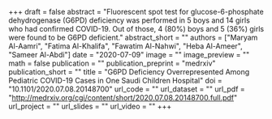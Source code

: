 +++
draft = false
abstract = "Fluorescent spot test for glucose-6-phosphate dehydrogenase (G6PD) deficiency was performed in 5 boys and 14 girls who had confirmed COVID-19. Out of those, 4 (80%) boys and 5 (36%) girls were found to be G6PD deficient."
abstract_short = ""
authors = ["Maryam Al-Aamri", "Fatima Al-Khalifa", "Fawatim Al-Nahwi", "Heba Al-Ameer", "Sameer Al-Abdi"]
date = "2020-07-09"
image = ""
image_preview = ""
math = false
publication = ""
publication_preprint = "medrxiv"
publication_short = ""
title = "G6PD Deficiency Overrepresented Among Pediatric COVID-19 Cases in One Saudi Children Hospital"
doi = "10.1101/2020.07.08.20148700"
url_code = ""
url_dataset = ""
url_pdf = "http://medrxiv.org/cgi/content/short/2020.07.08.20148700.full.pdf"
url_project = ""
url_slides = ""
url_video = ""
+++